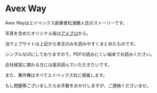 # Avex Way

Avex Wayはエイベックス創業者松浦勝人氏のストーリーです。

写真を含めたオリジナル版は[アメブロ](https://ameblo.jp/maxmatsuura/entry-10518384040.html)から。

当ウェブサイトは上記から本文のみを読みやすくまとめたものです。

シンプルなUIにしておりますので、PDFの読みにくい端末でお読みください。

会社経営に携わる方には是非読んでいただきたいです。

また、著作権はすべてエイベックス社に帰属します。

もし問題等ございましたらお手数をおかけしますが、ご連絡くださいませ。
